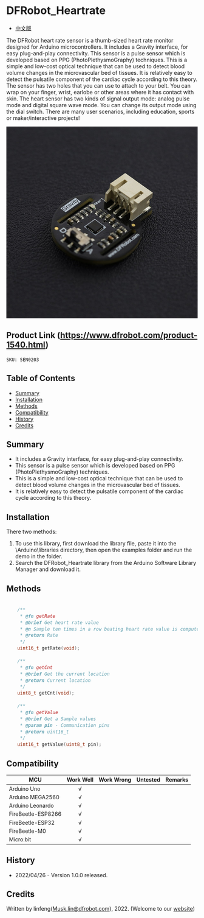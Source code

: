 # DFRobot_Heartrate
* [中文版](./README_CN.md)

The DFRobot heart rate sensor is a thumb-sized heart rate monitor designed for Arduino microcontrollers. It includes a Gravity interface, for easy plug-and-play connectivity. This sensor is a pulse sensor which is developed based on PPG (PhotoPlethysmoGraphy) techniques. This is a simple and low-cost optical technique that can be used to detect blood volume changes in the microvascular bed of tissues. It is relatively easy to detect the pulsatile component of the cardiac cycle according to this theory. The sensor has two holes that you can use to attach to your belt. You can wrap on your finger, wrist, earlobe or other areas where it has contact with skin. The heart sensor has two kinds of signal output mode: analog pulse mode and digital square wave mode. You can change its output mode using the dial switch. There are many user scenarios, including education, sports or maker/interactive projects!

![Product Photo](./resources/images/Heartrate.png)


## Product Link (https://www.dfrobot.com/product-1540.html)
    SKU: SEN0203


## Table of Contents

* [Summary](#summary)
* [Installation](#installation)
* [Methods](#methods)
* [Compatibility](#compatibility)
* [History](#history)
* [Credits](#credits)


## Summary

* It includes a Gravity interface, for easy plug-and-play connectivity. 
* This sensor is a pulse sensor which is developed based on PPG (PhotoPlethysmoGraphy) techniques. 
* This is a simple and low-cost optical technique that can be used to detect blood volume changes in the microvascular bed of tissues. 
* It is relatively easy to detect the pulsatile component of the cardiac cycle according to this theory.


## Installation

There two methods: 
1. To use this library, first download the library file, paste it into the \Arduino\libraries directory, then open the examples folder and run the demo in the folder.
2. Search the DFRobot_Heartrate library from the Arduino Software Library Manager and download it.


## Methods

```C++

    /**
     * @fn getRate
     * @brief Get heart rate value
     * @n Sample ten times in a row beating heart rate value is computed
     * @return Rate
     */
    uint16_t getRate(void);

    /**
     * @fn getCnt
     * @brief Get the current location
     * @return Current location
     */
    uint8_t getCnt(void);

    /**
     * @fn getValue
     * @brief Get a Sample values
     * @param pin - Communication pins
     * @return uint16_t
     */
    uint16_t getValue(uint8_t pin);

```


## Compatibility

MCU                | Work Well    | Work Wrong   | Untested    | Remarks
------------------ | :----------: | :----------: | :---------: | :----:
Arduino Uno        |      √       |              |             |
Arduino MEGA2560   |      √       |              |             |
Arduino Leonardo   |      √       |              |             |
FireBeetle-ESP8266 |      √       |              |             |
FireBeetle-ESP32   |      √       |              |             |
FireBeetle-M0      |      √       |              |             |
Micro:bit          |      √       |              |             |


## History

- 2022/04/26 - Version 1.0.0 released.


## Credits

Written by linfeng(Musk.lin@dfrobot.com), 2022. (Welcome to our [website](https://www.dfrobot.com/))
